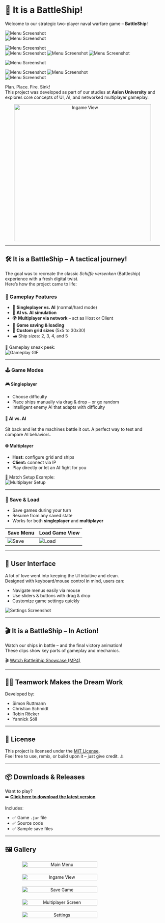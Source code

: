 # 🚢 It is a BattleShip!
Welcome to our strategic two-player naval warfare game – **BattleShip**!  

![Menu Screenshot](media/gifs/menu.gif)  
![Menu Screenshot](media/gifs/menu-singleplayer.gif)

![Menu Screenshot](media/gifs/singleplayer-gamesettings.gif)  
![Menu Screenshot](media/gifs/singleplayer-loading.gif)
![Menu Screenshot](media/gifs/singleplayer-ship-placement.gif)
![Menu Screenshot](media/gifs/singleplayer-player-vs-ai.gif)

![Menu Screenshot](media/gifs/singleplayer-huge-map-shooting.gif)


![Menu Screenshot](media/gifs/multiplayer-player-vs-player-shooting.gif)
![Menu Screenshot](media/gifs/multiplayer-ai-vs-ai-shooting.gif)  
![Menu Screenshot](media/gifs/multiplayer-connection.gif)  


Plan. Place. Fire. Sink!  
This project was developed as part of our studies at **Aalen University** and explores core concepts of UI, AI, and networked multiplayer gameplay.

<div align="center">
  <img src="media/img/battleship_ingame.png" alt="Ingame View" width="446">
</div>

---

## 🛠️ It is a BattleShip – A tactical journey!

The goal was to recreate the classic *Schiffe versenken* (Battleship) experience with a fresh digital twist.  
Here’s how the project came to life:

### 🔧 Gameplay Features

- 🧠 **Singleplayer vs. AI** (normal/hard mode)
- 🤖 **AI vs. AI simulation**
- 🌍 **Multiplayer via network** – act as Host or Client
- 💾 **Game saving & loading**
- 🎯 **Custom grid sizes** (5x5 to 30x30)
- 🛥️ Ship sizes: 2, 3, 4, and 5

🎥 Gameplay sneak peek:  
![Gameplay GIF](media/gifs/battleship_gameplay.gif)

---

### 🕹️ Game Modes

#### 🎮 Singleplayer

- Choose difficulty
- Place ships manually via drag & drop – or go random
- Intelligent enemy AI that adapts with difficulty

#### 🧠 AI vs. AI

Sit back and let the machines battle it out. A perfect way to test and compare AI behaviors.

#### 🌐 Multiplayer

- **Host:** configure grid and ships
- **Client:** connect via IP
- Play directly or let an AI fight for you

📸 Match Setup Example:  
![Multiplayer Setup](media/img/battleship_multiplayer.png)

---

### 💾 Save & Load

- Save games during your turn
- Resume from any saved state
- Works for both **singleplayer** and **multiplayer**

| Save Menu            | Load Game View         |
|----------------------|------------------------|
| ![Save](media/img/battleship_save.png) | ![Load](media/img/battleship_load.png) |

---

## 🎨 User Interface

A lot of love went into keeping the UI intuitive and clean.  
Designed with keyboard/mouse control in mind, users can:

- Navigate menus easily via mouse
- Use sliders & buttons with drag & drop
- Customize game settings quickly

![Settings Screenshot](media/img/battleship_settings.png)

---

## 🎬 It is a BattleShip – In Action!

Watch our ships in battle – and the final victory animation!  
These clips show key parts of gameplay and mechanics.

🎬 [Watch BattleShip Showcase (MP4)](media/video/battleship_showcase.mp4)

---

## 🧑‍💻 Teamwork Makes the Dream Work

Developed by:

- Simon Ruttmann
- Christian Schmidt
- Robin Röcker
- Yannick Söll

---

## 📜 License

This project is licensed under the [MIT License](LICENSE).  
Feel free to use, remix, or build upon it – just give credit. ⚓

---

## 📦 Downloads & Releases

Want to play?  
➡️ **[Click here to download the latest version](https://github.com/SimonRuttmann/Battleship/releases/tag/v1.0.0)**

Includes:

- ✅ Game `.jar` file
- ✅ Source code
- ✅ Sample save files

---

## 🖼️ Gallery

<div align="center" style="display: flex; flex-direction: column; gap: 20px; max-width: 500px; margin: auto;">

  <img src="media/img/battleship_menu.png" alt="Main Menu" width="70%">
  <img src="media/img/battleship_ingame.png" alt="Ingame View" width="70%">
  <img src="media/img/battleship_save.png" alt="Save Game" width="70%">
  <img src="media/img/battleship_multiplayer.png" alt="Multiplayer Screen" width="70%">
  <img src="media/img/battleship_settings.png" alt="Settings" width="70%">

</div>
